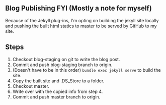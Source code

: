 ## Blog Publishing FYI (Mostly a note for myself)

Because of the Jekyll plug-ins, I'm opting on building the jekyll site locally and pushing the built html statics to master to be served by GitHub to my site.

## Steps

1. Checkout blog-staging on git to write the blog post.
2. Commit and push blog-staging branch to origin.
3. (Doesn't have to be in this order) `bundle exec jekyll serve` to build the site.
4. Copy the built site and .DS_Store to a folder.
5. Checkout master. 
6. Write over with the copied info from step 4.
7. Commit and push master branch to origin.
